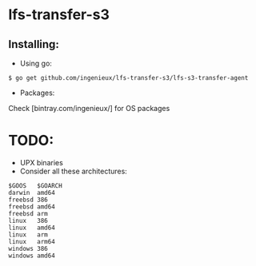 # lfs-transfer-s3

## Installing:

 * Using go:

```
$ go get github.com/ingenieux/lfs-transfer-s3/lfs-s3-transfer-agent
```

 * Packages:

Check [bintray.com/ingenieux/] for OS packages

# TODO:

 * UPX binaries
 * Consider all these architectures:

```
$GOOS	$GOARCH
darwin	amd64
freebsd	386
freebsd	amd64
freebsd	arm
linux	386
linux	amd64
linux	arm
linux	arm64
windows	386
windows	amd64
```